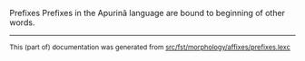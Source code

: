 Prefixes
Prefixes in the Apurinã language are bound to beginning of other words.

* * *

<small>This (part of) documentation was generated from [src/fst/morphology/affixes/prefixes.lexc](https://github.com/giellalt/lang-apu/blob/main/src/fst/morphology/affixes/prefixes.lexc)</small>
